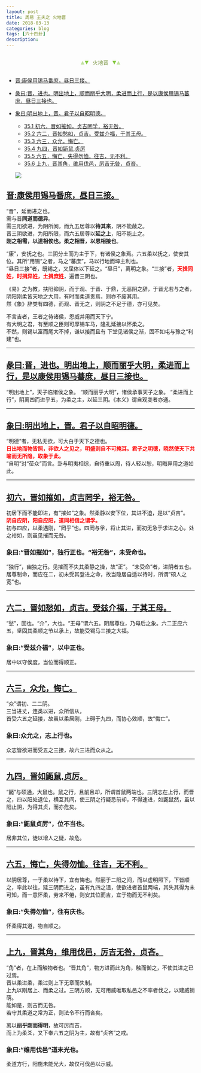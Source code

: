 ```yaml
---
layout: post
title: 周易 王夫之 火地晋
date: 2018-03-13
categories: blog
tags: [六十四卦]
description: 
---
```


<span id = "jump"></span>


<section style="margin: 0px auto; text-align: center;">
    <section class="xhr" style="width: 0px; height: 0px; border-left: 5px solid transparent; border-right: 5px solid transparent; border-bottom: 10px solid rgb(135, 201, 67); display: inline-block; opacity: 0.5; border-top-color: rgb(135, 201, 67);"></section>
    <section class="xhr" style="width: 0px; height: 0px; border-left: 5px solid transparent; border-right: 5px solid transparent; border-top: 10px solid rgb(135, 201, 67); display: inline-block; margin-left: -3px; border-bottom-color: rgb(135, 201, 67);"></section>
    <section style="
margin-left: 0.5em;
display: inline-block;">
        <p>
            <span style="color: rgb(118, 146, 60);">火地晋</span>
        </p>
    </section>
    <section class="xhr" style="margin-left: 0.5em; width: 0px; height: 0px; border-left: 5px solid transparent; border-right: 5px solid transparent; border-top: 10px solid rgb(135, 201, 67); display: inline-block; border-bottom-color: rgb(135, 201, 67);"></section>
    <section class="xhr" style="width: 0px; height: 0px; border-left: 5px solid transparent; border-right: 5px solid transparent; border-bottom: 10px solid rgb(135, 201, 67); display: inline-block; opacity: 0.5; margin-left: -3px; border-top-color: rgb(135, 201, 67);"></section>
</section>

- [晋:康侯用锡马番庶，昼日三接。](#jump晋)
- [彖曰:晋，进也。明出地上，顺而丽乎大明，柔进而上行，是以康侯用锡马蕃庶，昼日三接也。](#jump彖曰:晋)
- [象曰:明出地上，晋。君子以自昭明德。](#jump象曰:明)
  - [35.1 初六，晋如摧如，贞吉罔孚，裕无咎。](#jump晋如摧如)
  - [35.2 六二，晋如愁如，贞吉。受兹介福，于其王母。](#jump晋如愁如)
  - [35.3 六三，众允，悔亡。](#jump众允)
  - [35.4 九四，晋如鼫鼠,贞厉](#jump晋如鼫鼠)
  - [35.5 六五，悔亡，失得勿恤。往吉，无不利。](#jump失得勿恤)
  - [35.6 上九，晋其角，维用伐邑，厉吉无咎，贞吝。](#jump晋其角)
  
  ![](http://www.guoyi360.com/uploads/allimg/130804/1-130P4092555645.jpg)
 
 
<span id = "jump晋"></span>
## [晋:康侯用锡马番庶，昼日三接。](#jump)
“晋”，延而进之也。<br>
需与晋**同道而德异**。<br>
需三阳欲进，为阴所阂，而九五居尊以**待其来**，阴不能蔽之。<br>
晋三阴欲进，为阳所限，而六五居尊以**延之上**，阳不能止之。<br>
**刚之相需，以道相俟也。柔之相晋，以恩相接也**。


“康”，安抚之也。三阴分土而为主于下，有诸侯之象焉。六五柔以抚之，使安其位。其所“用锡”之者，马之“蕃庶”，马以行地而坤主利也。<br>
“昼日三接”者，既锡之，又屈体以下延之。“昼日”，离明之象。“三接”者，<font color="#FF0000"><b>天揖同姓，时揖异姓，土揖庶姓</b></font>，遍晋三阴也。


《易》之为教，扶阳抑阴，而于观、于晋、于鼎，无恶阴之辞，于晋尤若与之者，<br>
阴阳刚柔皆天地之大用，有时而柔道贵焉，则亦不废其用。<br>
然《象》辞类有四德，而观、晋无之，则阴之不足于德，亦可见矣。


不言吉者，王者之待诸侯，恩威并用而天下宁。<br>
有大明之君，有至顺之臣则可厚锡车马，隆礼延接以怀柔之。<br>
不然，则锡以富而尾大不掉，谦以接而且有 下堂见诸侯之渐，固不如屯与豫之“利建”也。

----

<span id = "jump彖曰:晋"></span>
## [彖曰:晋，进也。明出地上，顺而丽乎大明，柔进而上行，是以康侯用锡马蕃庶，昼日三接也。](#jump)
“明出地上”，天子临诸侯之象。
“顺而丽乎大明”，诸侯承事天子之象。
“柔进而上行”，阴离四而进乎五，为柔之主，以延三阴。《本义》谓自观变者亦通。

----

<span id = "jump象曰:明"></span>
## [象曰:明出地上，晋。君子以自昭明德。](#jump)
“明德”者，无私无欲，可大白于天下之德也。<font color="#FF0000"><b><br>日出地而物皆照，非欲人之见之，明盛则自不可掩耳。君子之明德，晓然使天下共喻而无所隐，取象于此。<br></b></font>“自明”对“莅众”而言。卦与明夷相综，自待重以周，待人轻以恕，明晦异用之道如此。

----

<span id = "jump晋如摧如"></span>
## [初六，晋如摧如，贞吉罔孚，裕无咎。](#jump)
初居下而不能即进，有“摧如”之象。然柔静以安下位，其进不迫，是以“贞吉”。<font color="#FF0000"><b><br>阴自应阴，阳自应阳，道同相信之谓孚。<br></b></font>初与四应，以柔遇刚，“罔乎”也。四罔与孚，将止其进，而初无急于求进之心，处之裕如，则虽见摧而无咎。

### 象曰:“晋如摧如”，独行正也。“裕无咎”，未受命也。
“独行”，幽独之行。见摧而不失其柔静之操，故“正”。
“未受命”者，进阴者五也。居尊制命，而应在二，初未受其登进之命，故当隐居自适以待时，所谓“硕人之宽”也。

----

<span id = "jump晋如愁如"></span>
## [六二，晋如愁如，贞吉。受兹介福，于其王母。](#jump)
“愁”，固也。“介”，大也。“王母”谓六五。阴居尊位，乃母后之象。六二正应六五，坚固其柔顺之节以承上，故能受锡马三接之大福。

### 象曰:“受兹介福”，以中正也。
居中以守侯度，当位而得顺正。

----

<span id = "jump众允"></span>
## [六三，众允，悔亡。](#jump)
“众”谓初、二二阴。<br>
三当进丈，连类以进，众所信从，<br>
首受六五之延接，故虽以柔居刚，上碍于九四，而协心效顺，故“悔亡”。

### 象曰:众允之，志上行也。
众志皆欲进而受五之三接，故六三进而众从之。

----

<span id = "jump晋如鼫鼠"></span>
## [九四，晋如鼫鼠,贞厉。](#jump)
“鼫”与硕通，大鼠也。鼠之行，且前且却，所谓首鼠两端也。三阴志在上行，而晋之，四以阳处退位，横互其间，使三阴之行疑忌前却，不得速进，如鼫鼠然，虽以阳止阴，为得其贞，而亦危矣。

### 象曰:“鼫鼠贞厉”，位不当也。
居非其位，徒以增人之疑，故危。

----

<span id = "jump失得勿恤"></span>
## [六五，悔亡，失得勿恤。往吉，无不利。](#jump)
以阴居尊，一于柔以待下，宜有悔也。然丽于二阳之间，而以虚明照下，下皆顺之，率此以往，延三阴而进之，虽有九四之沮，使欲进者首鼠两端，其失其得为未可知，而一意怀柔，劳来不倦，则安其位而吉，宜于物而无不利矣。

### 象曰:“失得勿恤”，往有庆也。
怀柔得其道，物自顺之。

----

<span id = "jump晋其角"></span>
## [上九，晋其角，维用伐邑，厉吉无咎，贞吝。](#jump)
“角”者，在上而触物者也。“晋其角”，物方进而此为角，触而御之，不使其进之已过焉。<br>
晋以柔进柔，柔过则上下无章而失制。<br>
上九以刚居上、而柔之过。三阴方顺，无可用威唯取私邑之不率者伐之，以建威销萌。<br>
能如是，则吉而无咎。<br>
若守其柔道之常为正，则法令不行而吝矣。


离以**丽乎刚而得明**，故可厉而吉，<br>
而上为柔爻，又下奉六五之阴为主，故有“贞吝”之戒。

### 象曰:“维用伐邑”道未光也。
柔道方行，阳施未能光大，故仅可伐邑以示威。
